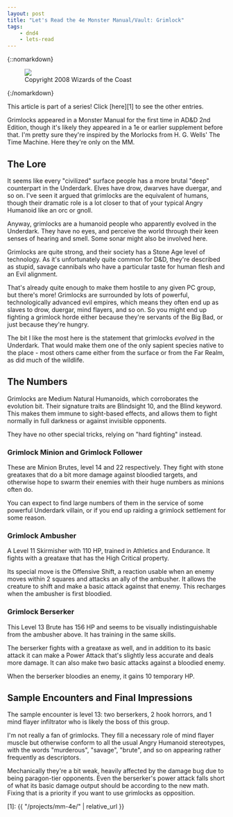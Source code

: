 ```yaml
---
layout: post
title: "Let's Read the 4e Monster Manual/Vault: Grimlock"
tags:
    - dnd4
    - lets-read
---
```


{::nomarkdown}
<figure class="left">
  <img src="{{ "/assets/wir-mm-4e-grimlock.png" | absolute_url }}"/>
  <figcaption>
    Copyright 2008 Wizards of the Coast
  </figcaption>
</figure>
{:/nomarkdown}

This article is part of a series! Click [here][1] to see the other entries.

Grimlocks appeared in a Monster Manual for the first time in AD&D 2nd Edition,
though it's likely they appeared in a 1e or earlier supplement before that. I'm
pretty sure they're inspired by the Morlocks from H. G. Wells' The Time
Machine. Here they're only on the MM.

## The Lore

It seems like every "civilized" surface people has a more brutal "deep"
counterpart in the Underdark. Elves have drow, dwarves have duergar, and so
on. I've seen it argued that grimlocks are the equivalent of humans, though
their dramatic role is a lot closer to that of your typical Angry Humanoid like
an orc or gnoll.

Anyway, grimlocks are a humanoid people who apparently evolved in the
Underdark. They have no eyes, and perceive the world through their keen senses
of hearing and smell. Some sonar might also be involved here.

Grimlocks are quite strong, and their society has a Stone Age level of
technology. As it's unfortunately quite common for D&D, they're described as
stupid, savage cannibals who have a particular taste for human flesh and an Evil
alignment.

That's already quite enough to make them hostile to any given PC group, but
there's more! Grimlocks are surrounded by lots of powerful, technologically
advanced evil empires, which means they often end up as slaves to drow, duergar,
mind flayers, and so on. So you might end up fighting a grimlock horde either
because they're servants of the Big Bad, or just because they're hungry.

The bit I like the most here is the statement that grimlocks _evolved_ in the
Underdark. That would make them one of the only sapient species native to the
place - most others came either from the surface or from the Far Realm, as did
much of the wildlife.

## The Numbers

Grimlocks are Medium Natural Humanoids, which corroborates the evolution
bit. Their signature traits are Blindsight 10, and the Blind keyword. This makes
them immune to sight-based effects, and allows them to fight normally in full
darkness or against invisible opponents.

They have no other special tricks, relying on "hard fighting" instead.

### Grimlock Minion and Grimlock Follower

These are Minion Brutes, level 14 and 22 respectively. They fight with stone
greataxes that do a bit more damage against bloodied targets, and otherwise hope
to swarm their enemies with their huge numbers as minions often do.

You can expect to find large numbers of them in the service of some powerful
Underdark villain, or if you end up raiding a grimlock settlement for some
reason.

### Grimlock Ambusher

A Level 11 Skirmisher with 110 HP, trained in Athletics and Endurance. It fights
with a greataxe that has the High Critical property.

Its special move is the Offensive Shift, a reaction usable when an enemy moves
within 2 squares and attacks an ally of the ambusher. It allows the creature to
shift and make a basic attack against that enemy. This recharges when the
ambusher is first bloodied.

### Grimlock Berserker

This Level 13 Brute has 156 HP and seems to be visually indistinguishable from
the ambusher above. It has training in the same skills.

The berserker fights with a greataxe as well, and in addition to its basic
attack it can make a Power Attack that's slightly less accurate and deals more
damage. It can also make two basic attacks against a bloodied enemy.

When the berserker bloodies an enemy, it gains 10 temporary HP.

## Sample Encounters and Final Impressions

The sample encounter is level 13: two berserkers, 2 hook horrors, and 1 mind
flayer infiltrator who is likely the boss of this group.

I'm not really a fan of grimlocks. They fill a necessary role of mind flayer
muscle but otherwise conform to all the usual Angry Humanoid stereotypes, with
the words "murderous", "savage", "brute", and so on appearing rather frequently
as descriptors.

Mechanically they're a bit weak, heavily affected by the damage bug due to being
paragon-tier opponents. Even the berserker's power attack falls short of what
its basic damage output should be according to the new math. Fixing that is a
priority if you want to use grimlocks as opposition.

[1]: {{ "/projects/mm-4e/" | relative_url }}
